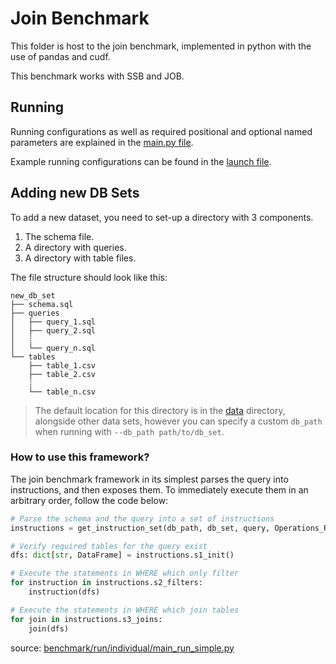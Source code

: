 # Join Benchmark

This folder is host to the join benchmark, implemented in python with the use of pandas and cudf.

This benchmark works with SSB and JOB.

## Running

Running configurations as well as required positional and optional named parameters are explained in the [main.py file](./main.py).

Example running configurations can be found in the [launch file](.vscode/launch.json). 

## Adding new DB Sets
To add a new dataset, you need to set-up a directory with 3 components.
1. The schema file.
2. A directory with queries.
3. A directory with table files.

The file structure should look like this:
```
new_db_set
├── schema.sql
├── queries
│   ├── query_1.sql
│   ├── query_2.sql
│   ┊
│   └── query_n.sql
└── tables
    ├── table_1.csv
    ├── table_2.csv
    ┊
    └── table_n.csv
```

> The default location for this directory is in the [data](./data) directory, alongside other data sets, however you can specify a custom `db_path` when running with `--db_path path/to/db_set`.



### How to use this framework?

The join benchmark framework in its simplest parses the query into instructions, and then exposes them. To immediately execute them in an arbitrary order, follow the code below:

```python
# Parse the schema and the query into a set of instructions
instructions = get_instruction_set(db_path, db_set, query, Operations_Real())

# Verify required tables for the query exist
dfs: dict[str, DataFrame] = instructions.s1_init()

# Execute the statements in WHERE which only filter
for instruction in instructions.s2_filters:
    instruction(dfs)

# Execute the statements in WHERE which join tables
for join in instructions.s3_joins:
    join(dfs)
```
source: [benchmark/run/individual/main_run_simple.py](benchmark/run/individual/main_run_simple.py)
